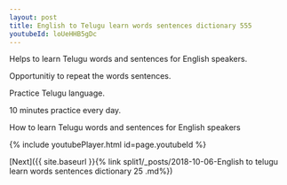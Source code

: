 ```yaml
---
layout: post
title: English to Telugu learn words sentences dictionary 555 
youtubeId: loUeHHB5gDc
---
```

 
 
Helps to learn Telugu words and sentences for English speakers.

Opportunitiy to repeat the words sentences. 

Practice Telugu language. 
 
10 minutes practice every day. 
 
How to learn Telugu words and sentences for English speakers 
 
{% include youtubePlayer.html id=page.youtubeId %}
 
 
[Next]({{ site.baseurl }}{% link  split1/_posts/2018-10-06-English to telugu learn words sentences dictionary 25 .md%})
 
